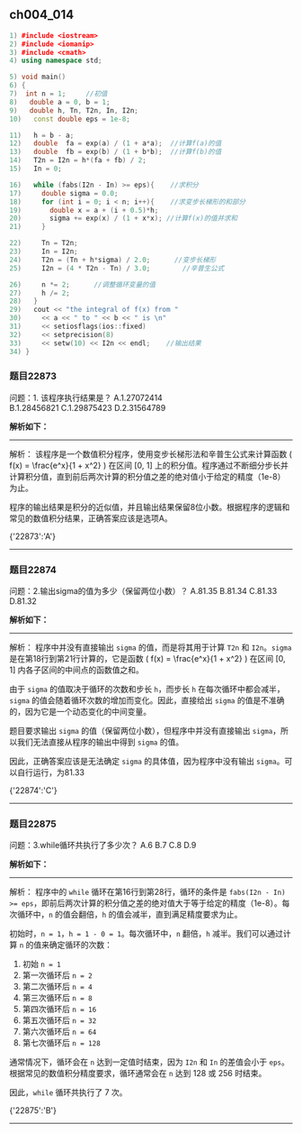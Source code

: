 ## ch004_014
``` c++
1) #include <iostream>
2) #include <iomanip>
3) #include <cmath>
4) using namespace std;

5) void main()
6) {
7)  int n = 1;     //初值
8)   double a = 0, b = 1;
9)   double h, Tn, T2n, In, I2n;
10)   const double eps = 1e-8;

11)   h = b - a;
12)   double  fa = exp(a) / (1 + a*a);  //计算f(a)的值
13)   double  fb = exp(b) / (1 + b*b);  //计算f(b)的值
14)   T2n = I2n = h*(fa + fb) / 2;
15)   In = 0;

16)   while (fabs(I2n - In) >= eps){    //求积分
17)     double sigma = 0.0;
18)     for (int i = 0; i < n; i++){    //求变步长梯形的和部分
19)       double x = a + (i + 0.5)*h;
20)       sigma += exp(x) / (1 + x*x); //计算f(x)的值并求和
21)     }

22)     Tn = T2n;
23)     In = I2n;
24)     T2n = (Tn + h*sigma) / 2.0;      //变步长梯形
25)     I2n = (4 * T2n - Tn) / 3.0;        //辛普生公式

26)     n *= 2;      //调整循环变量的值
27)     h /= 2;
28)   }
29)   cout << "the integral of f(x) from "
30)     << a << " to " << b << " is \n"
31)     << setiosflags(ios::fixed)
32)     << setprecision(8)
33)     << setw(10) << I2n << endl;    //输出结果
34) }

```
### 题目22873
问题：1.  该程序执行结果是？
A.1.27072414  
B.1.28456821
C.1.29875423
D.2.31564789


**解析如下：**

------

解析：
该程序是一个数值积分程序，使用变步长梯形法和辛普生公式来计算函数 \( f(x) = \frac{e^x}{1 + x^2} \) 在区间 [0, 1] 上的积分值。程序通过不断细分步长并计算积分值，直到前后两次计算的积分值之差的绝对值小于给定的精度（1e-8）为止。

程序的输出结果是积分的近似值，并且输出结果保留8位小数。根据程序的逻辑和常见的数值积分结果，正确答案应该是选项A。

{'22873':'A'}

------

### 题目22874
问题：2.输出sigma的值为多少（保留两位小数）？
A.81.35
B.81.34
C.81.33
D.81.32


**解析如下：**

------

解析：
程序中并没有直接输出 `sigma` 的值，而是将其用于计算 `T2n` 和 `I2n`。`sigma` 是在第18行到第21行计算的，它是函数 \( f(x) = \frac{e^x}{1 + x^2} \) 在区间 [0, 1] 内各子区间的中间点的函数值之和。

由于 `sigma` 的值取决于循环的次数和步长 `h`，而步长 `h` 在每次循环中都会减半，`sigma` 的值会随着循环次数的增加而变化。因此，直接给出 `sigma` 的值是不准确的，因为它是一个动态变化的中间变量。

题目要求输出 `sigma` 的值（保留两位小数），但程序中并没有直接输出 `sigma`，所以我们无法直接从程序的输出中得到 `sigma` 的值。

因此，正确答案应该是无法确定 `sigma` 的具体值，因为程序中没有输出 `sigma`。可以自行运行，为81.33

{'22874':'C'}

------

### 题目22875
问题：3.while循环共执行了多少次？
A.6
B.7
C.8
D.9


**解析如下：**

------

解析：
程序中的 `while` 循环在第16行到第28行，循环的条件是 `fabs(I2n - In) >= eps`，即前后两次计算的积分值之差的绝对值大于等于给定的精度（1e-8）。每次循环中，`n` 的值会翻倍，`h` 的值会减半，直到满足精度要求为止。

初始时，`n = 1`，`h = 1 - 0 = 1`。每次循环中，`n` 翻倍，`h` 减半。我们可以通过计算 `n` 的值来确定循环的次数：

1. 初始 `n = 1`
2. 第一次循环后 `n = 2`
3. 第二次循环后 `n = 4`
4. 第三次循环后 `n = 8`
5. 第四次循环后 `n = 16`
6. 第五次循环后 `n = 32`
7. 第六次循环后 `n = 64`
8. 第七次循环后 `n = 128`

通常情况下，循环会在 `n` 达到一定值时结束，因为 `I2n` 和 `In` 的差值会小于 `eps`。根据常见的数值积分精度要求，循环通常会在 `n` 达到 128 或 256 时结束。

因此，`while` 循环共执行了 7 次。

{'22875':'B'}

------

